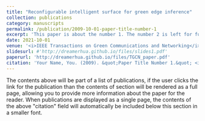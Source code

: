 ```yaml
---
title: "Reconfigurable intelligent surface for green edge inference"
collection: publications
category: manuscripts
permalink: /publication/2009-10-01-paper-title-number-1
excerpt: 'This paper is about the number 1. The number 2 is left for future work.'
date: 2021-10-01
venue: '<i>IEEE Transactions on Green Communications and Networking</i>'
slidesurl: #'http://dreamerhua.github.io/files/slides1.pdf'
paperurl: 'http://dreamerhua.github.io/files/TGCN_paper.pdf'
citation: 'Your Name, You. (2009). &quot;Paper Title Number 1.&quot; <i>Journal 1</i>. 1(1).'
---
```


The contents above will be part of a list of publications, if the user clicks the link for the publication than the contents of section will be rendered as a full page, allowing you to provide more information about the paper for the reader. When publications are displayed as a single page, the contents of the above "citation" field will automatically be included below this section in a smaller font.
